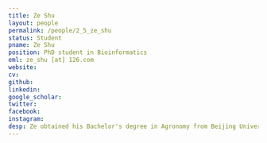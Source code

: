 ```yaml
---
title: Ze Shu
layout: people
permalink: /people/2_5_ze_shu
status: Student
pname: Ze Shu
position: PhD student in Bioinformatics
eml: ze_shu [at] 126.com
website: 
cv: 
github: 
linkedin:
google_scholar: 
twitter: 
facebook: 
instagram:
desp: Ze obtained his Bachelor's degree in Agronomy from Beijing University Agricultural in 2018, and his Master's degree in Agriculture from the Chinese Academy of Agricultural Sciences in 2022. His current research focuses on leveraging bioinformatics tools to analyze sncRNA and mRNA sequencing results.
---
```

